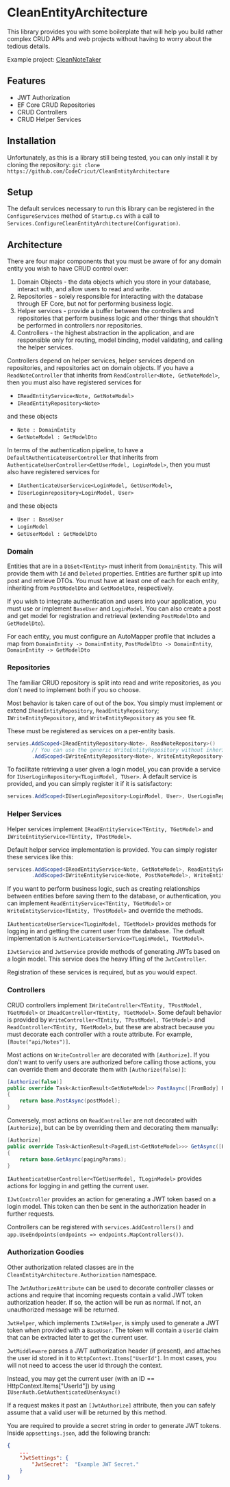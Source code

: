 ﻿# CleanEntityArchitecture
This library provides you with some boilerplate that will help you build rather complex
CRUD APIs and web projects without having to worry about the tedious details.

Example project: [CleanNoteTaker](https://github.com/CodeCricut/CleanNoteTaker)

## Features
* JWT Authorization
* EF Core CRUD Repositories
* CRUD Controllers
* CRUD Helper Services

## Installation
Unfortunately, as this is a library still being tested, you can only install it by cloning
the repository:
`git clone https://github.com/CodeCricut/CleanEntityArchitecture`

## Setup
The default services necessary to run this library can be registered in the `ConfigureServices` method of 
`Startup.cs` with a call to `Services.ConfigureCleanEntityArchitecture(Configuration)`.

## Architecture
There are four major components that you must be aware of for any domain entity you wish to have CRUD control over:
1. Domain Objects - the data objects which you store in your database, interact with, and allow users to read and write.
2. Repositories - solely responsible for interacting with the database through EF Core, but not for performing
business logic.
3. Helper services - provide a buffer between the controllers and repositories that perform business logic and other things
that shouldn't be performed in controllers nor repositories.
4. Controllers - the highest abstraction in the application, and are responsible only for routing, model binding,
	model validating, and calling the helper services.

Controllers depend on helper services, helper services depend on repositories, and repositories act on domain objects.
If you have a `ReadNoteController` that inherits from `ReadController<Note, GetNoteModel>`, then you must also have 
registered services for
* `IReadEntityService<Note, GetNoteModel>`
* `IReadEntityRepository<Note>`

and these objects
* `Note : DomainEntity`
* `GetNoteModel : GetModelDto`

In terms of the authentication pipeline, to have a `DefaultAuthenticateUserController` that inherits from 
`AuthenticateUserController<GetUserModel, LoginModel>`, then you must also have registered services for
* `IAuthenticateUserService<LoginModel, GetUserModel>`,
* `IUserLoginrepository<LoginModel, User>`

and these objects
* `User : BaseUser`
* `LoginModel`
* `GetUserModel : GetModelDto`

### Domain
Entities that are in a `DbSet<TEntity>` must inherit from `DomainEntity`. This will provide them with `Id` and `Deleted` properties.
Entities are further split up into post and retrieve DTOs. You must have at least one of each for each entity, 
inheriting from `PostModelDto` and `GetModelDto`, respectively.

If you wish to integrate authentication and users into your application, you must use or implement `BaseUser` and
`LoginModel`. You can also create a post and get model for registration and retrieval (extending `PostModelDto` and
`GetModelDto`).

For each entity, you must configure an AutoMapper profile that includes a map from `DomainEntity -> DomainEntity`,
`PostModelDto -> DomainEntity`, `DomainEntity -> GetModelDto`

### Repositories
The familiar CRUD repository is split into read and write repositories, as you don't need to implement both if 
you so choose.

Most behavior is taken care of out of the box. You simply must implement or extend `IReadEntityRepository`, `ReadEntityRepository`;
`IWriteEntityRepository`, and `WriteEntityRepository` as you see fit.

These must be registered as services on a per-entity basis.
```csharp
servies.AddScoped<IReadEntityRepository<Note>, ReadNoteRepository>()
		// You can use the generic WriteEntityRepository without inheriting from it.
		.AddScoped<IWriteEntityRepository<Note>, WriteEntityRepository<Note>>();
```

To facilitate retrieving a user given a login model, you can provide a service for `IUserLoginRepository<TLoginModel, TUser>`.
A default service is provided, and you can simply register it if it is satisfactory:
```csharp
services.AddScoped<IUserLoginRepository<LoginModel, User>, UserLoginRepository<LoginModel, User>>();
```
### Helper Services
Helper services implement `IReadEntityService<TEntity, TGetModel>` and `IWriteEntityService<TEntity, TPostModel>`.

Default helper service implementation is provided. You can simply register these services like this:
```csharp
services.AddScoped<IReadEntityService<Note, GetNoteModel>, ReadEntityService<Note, GetNoteModel>>()
		.AddScoped<IWriteEntityService<Note, PostNoteModel>, WriteEntityService<Note, PostNoteModel>>();
```

If you want to perform business logic, such as creating relationships between entities before saving them
to the database, or authentication, you can implement `ReadEntityService<TEntity, TGetModel>` or 
`WriteEntityService<TEntity, TPostModel>` and override the methods.

`IAuthenticateUserService<TLoginModel, TGetModel>` provides methods for logging
in and getting the current user from the database. The defualt implementation is `AuthenticateUserService<TLoginModel, TGetModel>`.

`IJwtService` and `JwtService` provide methods of generating JWTs based on a login model. This service does the heavy lifting of the `JwtController`.

Registration of these services is required, but as you would expect.

### Controllers
CRUD controllers implement `IWriteController<TEntity, TPostModel, TGetModel>` or
`IReadController<TEntity, TGetModel>`. Some default behavior is provided by 
`WriteController<TEntity, TPostModel, TGetModel>` and `ReadController<TEntity, TGetModel>`, but these are abstract 
because you must decorate each controller with a route attribute. For example, `[Route("api/Notes")]`.

Most actions on `WriteController` are decorated with `[Authorize]`. If you don't want to verify users are 
authorized before calling those actions, you can override them and decorate them with `[Authorize(false)]`:
```csharp
[Authorize(false)]
public override Task<ActionResult<GetNoteModel>> PostAsync([FromBody] PostNoteModel postModel)
{
	return base.PostAsync(postModel);
}
```

Conversely, most actions on `ReadController` are not decorated with `[Authorize]`, but can be by overriding them
and decorating them manually:
```csharp
[Authorize]
public override Task<ActionResult<PagedList<GetNoteModel>>> GetAsync([FromQuery] PagingParams pagingParams)
{
	return base.GetAsync(pagingParams);
}
```

`IAuthenticateUserController<TGetUserModel, TLoginModel>` provides actions for logging in and getting the current
user. 

`IJwtController` provides an action for generating a JWT token based on a login model. This token can then be sent in the authorization header
in further requests.

Controllers can be registered with `services.AddControllers()` and
`app.UseEndpoints(endpoints => endpoints.MapControllers())`.

### Authorization Goodies
Other authorization related classes are in the `CleanEntityArchitecture.Authorization` namespace.

The `JwtAuthorizeAttribute` can be used to decorate controller classes or actions and require that incoming
requests contain a valid JWT token authorization header. If so, the action will be run as normal. If not, 
an unauthorized message will be returned.

`JwtHelper`, which implements `IJwtHelper`, is simply used to generate a JWT token when provided with a
`BaseUser`. The token will contain a `UserId` claim that can be extracted later to get the current user.

`JwtMiddleware` parses a JWT authorization header (if present), and attaches the user id stored in it 
to `HttpContext.Items["UserId"]`. In most cases, you will not need to access the user id through the context.

Instead, you may get the current user (with an ID == HttpContext.Items["UserId"]) by using 
`IUserAuth.GetAuthenticatedUserAsync()`

If a request makes it past an `[JwtAuthorize]` attribute, then you can safely assume that a valid user will
be returned by this method.

You are required to provide a secret string in order to generate JWT tokens. Inside `appsettings.json`, add the 
following branch:
```json
{
	...
	"JwtSettings": {
		"JwtSecret":  "Example JWT Secret."
	}
}
```
